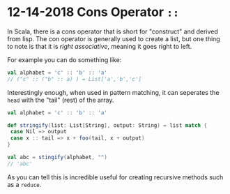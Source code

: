  # 12-14-2018 Cons Operator `::`
 In Scala, there is a cons operator that is short for "construct" and derived from lisp. 
 The con operator is generally used to create a list, but one thing to note is that it is _right associative_, meaning it goes right
 to left.
 
 For example you can do something like:
 ```scala
 val alphabet = 'c' :: 'b' :: 'a'
 // ("c" :: ("b" :: a) ) = List['a','b','c']
 ```
 
 Interestingly enough, when used in pattern matching, it can seperates the `head` with the "tail" (rest) of the array.
 
 ```scala
 val alphabet = 'c' :: 'b' :: 'a'
 
 def stringify(list: List[String], output: String) = list match {
  case Nil => output
  case x :: tail => x + foo(tail, x + output)
}

val abc = stingify(alphabet, "")
// 'abc'
```

As you can tell this is incredible useful for creating recursive methods such as a `reduce`.
